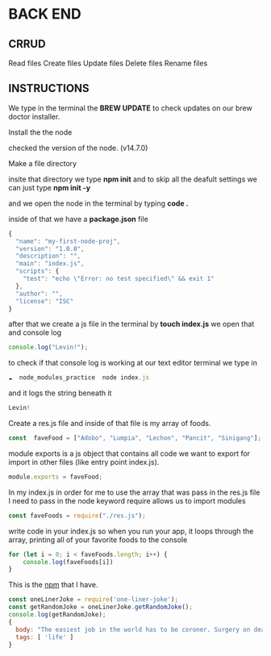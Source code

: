 # BACK END
## CRRUD
Read files
Create files
Update files
Delete files
Rename files

## INSTRUCTIONS
We type in the terminal the **BREW UPDATE** to check updates on our brew doctor installer.

Install the the node

checked the version of the node. (v14.7.0)

Make a file directory 

insite that directory we type **npm init** and to skip all the deafult settings we can just type **npm init -y** <br />

and we open the node in the terminal by typing **code .** <br />

inside of that we have a **package.json** file 
```js
{
  "name": "my-first-node-proj",
  "version": "1.0.0",
  "description": "",
  "main": "index.js",
  "scripts": {
    "test": "echo \"Error: no test specified\" && exit 1"
  },
  "author": "",
  "license": "ISC"
}
```
after that we create a js file in the terminal by **touch index.js** we open that and console log
```js
console.log("Levin!");
```

to check if that console log is working at our text editor terminal we type in 
```js
☁  node_modules_practice  node index.js
```
and it logs the string beneath it
```js
Levin!
```

Create a res.js file and inside of that file is my array of foods.
```js
const  faveFood = ["Adobo", "Lumpia", "Lechon", "Pancit", "Sinigang"];

```
module exports is a js object that contains all code we want to export for import in other files (like entry point index.js).
```js
module.exports = faveFood;
```

In my index.js in order for me to use the array that was pass in the res.js file I need to pass in the node keyword require allows us to import modules
```js
const faveFoods = require("./res.js");
```

write code in your index.js so when you run your app, it loops through the array, printing all of your favorite foods to the console
```js 
for (let i = 0; i < faveFoods.length; i++) {
    console.log(faveFoods[i])
}
```

This is the [npm](https://www.npmjs.com/) that I have.
```js
const oneLinerJoke = require('one-liner-joke');
const getRandomJoke = oneLinerJoke.getRandomJoke();
console.log(getRandomJoke);
{
  body: "The easiest job in the world has to be coroner. Surgery on dead people. What's the worst thing that could happen? If everything went wrong, maybe you'd get a pulse.",
  tags: [ 'life' ]
}
```